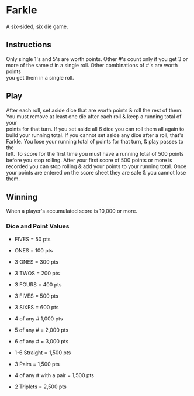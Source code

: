# Farkle

A six-sided, six die game.

## Instructions

Only single 1's and 5's are worth points. Other #'s count only if you get 3 or<br>
more of the same # in a single roll. Other combinations of #'s are worth points<br>
you get them in a single roll.

## Play

After each roll, set aside dice that are worth points & roll the rest of them.<br>
You must remove at least one die after each roll & keep a running total of your<br>
points for that turn. If you set aside all 6 dice you can roll them all again to<br>
build your running total. If you cannot set aside any dice after a roll, that's<br>
Farkle. You lose your running total of points for that turn, & play passes to the<br>
left. To score for the first time you must have a running total of 500 points<br>
before you stop rolling. After your first score of 500 points or more is<br>
recorded you can stop rolling & add your points to your running total. Once<br>
your points are entered on the score sheet they are safe & you cannot lose them.

## Winning

When a player's accumulated score is 10,000 or more.

### Dice and Point Values

- FIVES = 50 pts
- ONES = 100 pts

- 3 ONES = 300 pts
- 3 TWOS = 200 pts
- 3 FOURS = 400 pts
- 3 FIVES = 500 pts
- 3 SIXES = 600 pts
- 4 of any # 1,000 pts
- 5 of any # = 2,000 pts
- 6 of any # = 3,000 pts
- 1-6 Straight = 1,500 pts
- 3 Pairs = 1,500 pts
- 4 of any # with a pair = 1,500 pts
- 2 Triplets = 2,500 pts
